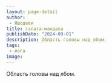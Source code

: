 ```yaml
---
layout: page-detail
author:
 - Яшодеви
title: галата-мандала
publishDate: "2024-09-01"
description: Область головы над лбом.
tags:
 - йога
image: 
---
```


Область головы над лбом.

